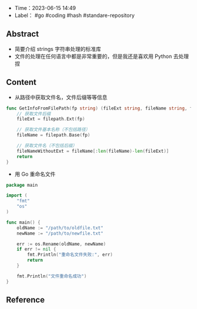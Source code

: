 - Time：2023-06-15 14:49
- Label： #go #coding #hash #standare-repository

## Abstract

- 简要介绍 strings 字符串处理的标准库
- 文件的处理在任何语言中都是非常重要的，但是我还是喜欢用 Python 去处理捏

## Content

- 从路径中获取文件名，文件后缀等等信息

```go
func GetInfoFromFilePath(fp string) (fileExt string, fileName string, fileNameWithoutExt string) {
	// 获取文件后缀
	fileExt = filepath.Ext(fp)

	// 获取文件基本名称（不包括路径）
	fileName = filepath.Base(fp)

	// 获取文件名（不包括后缀）
	fileNameWithoutExt = fileName[:len(fileName)-len(fileExt)]
	return
}
```

- 用 Go 重命名文件

```go
package main

import (
	"fmt"
	"os"
)

func main() {
	oldName := "/path/to/oldfile.txt"
	newName := "/path/to/newfile.txt"

	err := os.Rename(oldName, newName)
	if err != nil {
		fmt.Println("重命名文件失败:", err)
		return
	}

	fmt.Println("文件重命名成功")
}

```

## Reference
